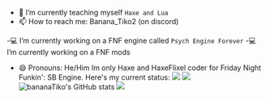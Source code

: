 
- 🌱 I’m currently teaching myself `Haxe and Lua`
- 📫 How to reach me: Banana_Tiko2 (on discord)

-💻 I’m currently working on a FNF engine called `Psych Engine Forever`
-💻 I’m currently working on a FNF mods 
- 😄 Pronouns: He/Him
  Im only Haxe and HaxeFlixel coder for Friday Night Funkin': SB Engine. Here's my current status: 
<img src="https://img.shields.io/badge/Windows 11-0078D4?logo=windows11" /> <img src="https://img.shields.io/badge/haxe-logo.svg?logo=haxe" /> 
![bananaTiko's GitHub stats](https://github-readme-stats.vercel.app/api?username=bananaTiko&show_icons=true&theme=dark)
![](https://github-readme-stats.vercel.app/api/top-langs/?username=bananaTiko&layout=compact&show_icons=true&theme=dark)
